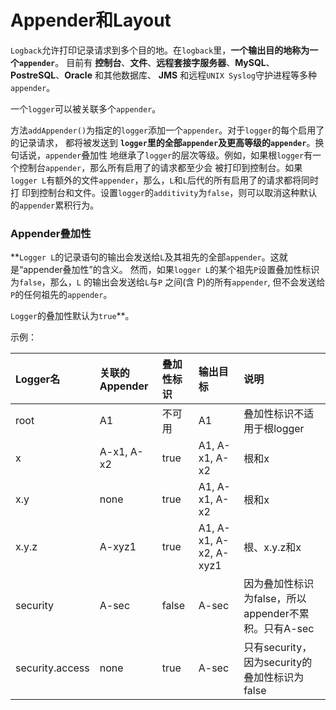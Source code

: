 Appender和Layout
===================================================================
`Logback`允许打印记录请求到多个目的地。在`logback`里，**一个输出目的地称为一个`appender`**。
目前有 **控制台**、**文件**、**远程套接字服务器**、**MySQL**、**PostreSQL**、**Oracle** 和其他数据库、
**JMS** 和远程`UNIX Syslog`守护进程等多种`appender`。

一个`logger`可以被关联多个`appender`。

方法`addAppender()`为指定的`logger`添加一个`appender`。对于`logger`的每个启用了的记录请求，
都将被发送到 **`logger`里的全部`appender`及更高等级的`appender`**。换句话说，`appender`叠加性
地继承了`logger`的层次等级。例如，如果根`logger`有一个控制台`appender`，那么所有启用了的请求都至少会
被打印到控制台。如果`logger L`有额外的文件`appender`，那么，`L`和`L`后代的所有启用了的请求都将同时打
印到控制台和文件。设置`logger`的`additivity`为`false`，则可以取消这种默认的`appender`累积行为。

### Appender叠加性
**`Logger L`的记录语句的输出会发送给`L`及其祖先的全部`appender`。这就是“appender叠加性”的含义。
然而，如果`logger L`的某个祖先`P`设置叠加性标识为`false`，那么，`L` 的输出会发送给`L`与`P` 之间(含 P)的所有`appender`,
但不会发送给`P`的任何祖先的`appender`。

`Logger`的叠加性默认为`true`**。

示例：

| Logger名 | 关联的Appender | 叠加性标识 | 输出目标 | 说明 |
| :------- | :----------- | :---------| :-------| :----|
| root | A1 | 不可用 | A1 | 叠加性标识不适用于根logger |
| x | A-x1, A-x2 | true | A1, A-x1, A-x2 | 根和x |
| x.y | none | true | A1, A-x1, A-x2 | 根和x |
| x.y.z | A-xyz1 | true | A1, A-x1, A-x2, A-xyz1 | 根、x.y.z和x |
| security | A-sec | false | A-sec | 因为叠加性标识为false，所以appender不累积。只有A-sec |
| security.access | none | true | A-sec | 只有security，因为security的叠加性标识为false |
